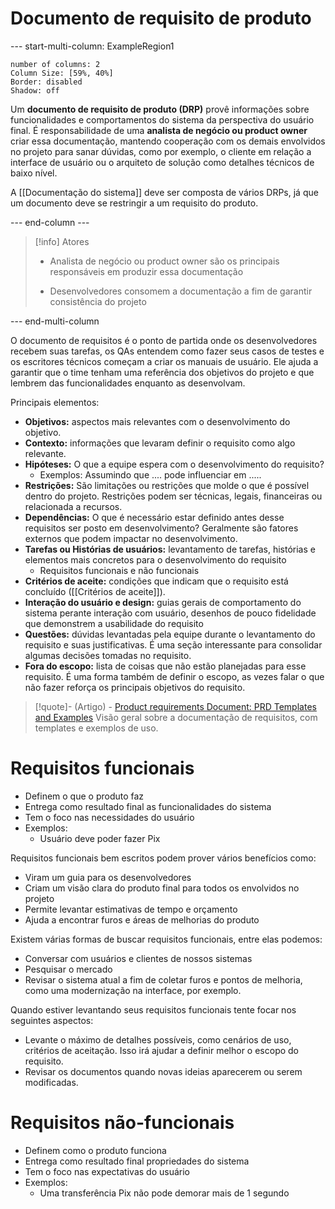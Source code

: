 # Documento de requisito de produto

--- start-multi-column: ExampleRegion1  
```column-settings  
number of columns: 2
Column Size: [59%, 40%]
Border: disabled
Shadow: off
```

Um **documento de requisito de produto (DRP)** provê informações sobre funcionalidades e comportamentos do sistema da perspectiva do usuário final. É responsabilidade de uma **analista de negócio ou product owner** criar essa documentação, mantendo cooperação com os demais envolvidos no projeto para sanar dúvidas, como por exemplo, o cliente em relação a interface de usuário ou o arquiteto de solução como detalhes técnicos de baixo nível.

A [[Documentação do sistema]] deve ser composta de vários DRPs, já que um documento deve se restringir a um requisito do produto.

--- end-column ---

> [!info] Atores
>- Analista de negócio ou product owner são os principais responsáveis em produzir essa documentação
>
>- Desenvolvedores consomem a documentação a fim de garantir consistência do projeto

--- end-multi-column

O documento de requisitos é o ponto de partida onde os desenvolvedores recebem suas tarefas, os QAs entendem como fazer seus casos de testes e os escritores técnicos começam a criar os manuais de usuário. Ele ajuda a garantir que o time tenham uma referência dos objetivos do projeto e que lembrem das funcionalidades enquanto as desenvolvam.

Principais elementos:

- **Objetivos:** aspectos mais relevantes com o desenvolvimento do objetivo.
- **Contexto:** informações que levaram definir o requisito como algo relevante.
- **Hipóteses:** O que a equipe espera com o desenvolvimento do requisito?
	- Exemplos: Assumindo que .... pode influenciar em .....
- **Restrições:** São limitações ou restrições que molde o que é possível dentro do projeto. Restrições podem ser técnicas, legais, financeiras ou relacionada a recursos.
- **Dependências:** O que é necessário estar definido antes desse requisitos ser posto em desenvolvimento? Geralmente são fatores externos que podem impactar no desenvolvimento.
- **Tarefas ou Histórias de usuários:** levantamento de tarefas, histórias e elementos mais concretos para o desenvolvimento do requisito
	- Requisitos funcionais e não funcionais
- **Critérios de aceite:**  condições que indicam que o requisito está concluído ([[Critérios de aceite]]).
- **Interação do usuário e design:** guias gerais de comportamento do sistema perante interação com usuário, desenhos de pouco fidelidade que demonstrem a usabilidade do requisito
- **Questões:** dúvidas levantadas pela equipe durante o levantamento do requisito e suas justificativas. É uma seção interessante para consolidar algumas decisões tomadas no requisito.
- **Fora do escopo:** lista de coisas que não estão planejadas para esse requisito. É uma forma também de definir o escopo, as vezes falar o que não fazer reforça os principais objetivos do requisito.


> [!quote]- (Artigo) - [Product requirements Document: PRD Templates and Examples](https://www.altexsoft.com/blog/product-requirements-document/)
> Visão geral sobre a documentação de requisitos, com templates e exemplos de uso.


# Requisitos funcionais

- Definem o que o produto faz
- Entrega como resultado final as funcionalidades do sistema
- Tem o foco nas necessidades do usuário
- Exemplos:
	- Usuário deve poder fazer Pix

Requisitos funcionais bem escritos podem prover vários benefícios como:

- Viram um guia para os desenvolvedores
- Criam um visão clara do produto final para todos os envolvidos no projeto
- Permite levantar estimativas de tempo e orçamento
- Ajuda a encontrar furos e áreas de melhorias do produto

Existem várias formas de buscar requisitos funcionais, entre elas podemos:

- Conversar com usuários e clientes de nossos sistemas
- Pesquisar o mercado
- Revisar o sistema atual a fim de coletar furos e pontos de melhoria, como uma modernização na interface, por exemplo.

Quando estiver levantando seus requisitos funcionais tente focar nos seguintes aspectos:

- Levante o máximo de detalhes possíveis, como cenários de uso, critérios de aceitação. Isso irá ajudar a definir melhor o escopo do requisito.
- Revisar os documentos quando novas ideias aparecerem ou serem modificadas.

# Requisitos não-funcionais

- Definem como o produto funciona
- Entrega como resultado final propriedades do sistema
- Tem o foco nas expectativas do usuário
- Exemplos:
	- Uma transferência Pix não pode demorar mais de 1 segundo